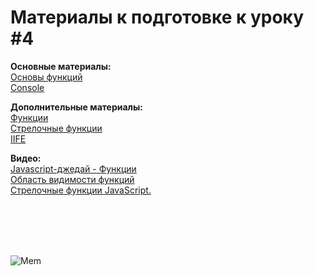 <h1>Материалы к подготовке к уроку #4</h1>

<b>Основные материалы:</b><br>
[Основы функций](https://learn.javascript.ru/function-basics)<br>
[Console](https://developer.mozilla.org/ru/docs/Web/API/Console)<br>

<b>Дополнительные материалы:</b><br>
[Функции](https://developer.mozilla.org/ru/docs/Web/JavaScript/Guide/Functions)<br>
[Стрелочные функции](https://learn.javascript.ru/arrow-functions-basics)<br>
[IIFE](https://developer.mozilla.org/ru/docs/Glossary/IIFE)<br>

<b>Видео:</b><br>
[Javascript-джедай - Функции](https://www.youtube.com/watch?v=M3ACkFObsQw)<br>
[Область видимости функций](https://www.youtube.com/watch?v=R3kEcA8ZJNw)<br>
[Стрелочные функции JavaScript. ](https://www.youtube.com/watch?v=iWTx3t5pd34)<br>

<br><br><br><br>

<img alt="Mem" src="https://gagz.ru/wp-content/uploads/2020/11/img_20201125_173213_491.jpg">

